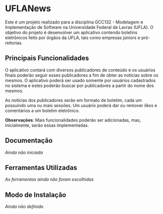 # UFLANews

Este é um projeto realizado para a disciplina GCC132 - Modelagem e Implementação de Software na Universidade Federal de Lavras (UFLA). O objetivo do projeto é desenvolver um aplicativo contendo boletins eletrônicos feito por órgãos da UFLA, tais como empresas júniors e pró-reitorias.

## Principais Funcionalidades

O aplicativo contará com diversos publicadores de conteúdo e os usuários finais poderão seguir esses publicadores a fim de obter as notícias sobre os mesmos. O aplicativo poderá ser usado somente por usuários cadastrados no sistema e estes poderão buscar por publicadores a partir do nome dos mesmos.

As notícias dos publicadores serão em formato de boletim, cada um possuindo uma ou mais sessões. Um usuário poderá dar ou remover *likes* e comentários a um boletim eletrônico.

**Observações**: Mais funcionalidades poderão ser adicionadas, mas, inicialmente, serão essas implementadas.


## Documentação

*Ainda não iniciada*

## Ferramentas Utilizadas

*As ferramentas ainda não foram escolhidas*

## Modo de Instalação

*Ainda não definido*